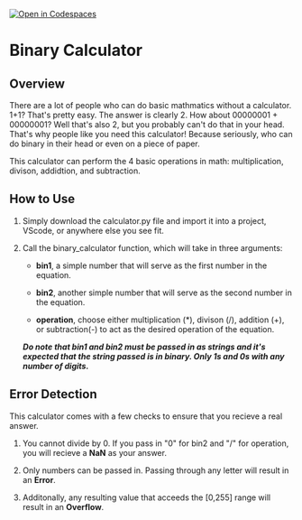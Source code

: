 [![Open in Codespaces](https://classroom.github.com/assets/launch-codespace-2972f46106e565e64193e422d61a12cf1da4916b45550586e14ef0a7c637dd04.svg)](https://classroom.github.com/open-in-codespaces?assignment_repo_id=17650609)
# Binary Calculator

## Overview

There are a lot of people who can do basic mathmatics without a calculator. 1+1? That's pretty easy. The answer is clearly 2. How about 00000001 + 00000001? Well that's also 2, but you probably can't do that in your head. That's why people like you need this calculator! Because seriously, who can do binary in their head or even on a piece of paper.

This calculator can perform the 4 basic operations in math: multiplication, divison, addidtion, and subtraction.

## How to Use

1. Simply download the calculator.py file and import it into a project, VScode, or anywhere else you see fit.
2. Call the binary_calculator function, which will take in three arguments:
    - __bin1__, a simple number that will serve as the first number in the equation.

    - __bin2__, another simple number that will serve as the second number in the equation.

    - __operation__, choose either multiplication (*), divison (/), addition (+), or subtraction(-) to act as the desired operation of the equation.
    
    __*Do note that bin1 and bin2 must be passed in as strings and it's expected that the string passed is in binary. Only 1s and 0s with any number of digits.*__

## Error Detection

This calculator comes with a few checks to ensure that you recieve a real answer.

1. You cannot divide by 0. If you pass in "0" for bin2 and "/" for operation, you will recieve a __NaN__ as your answer.

2. Only numbers can be passed in. Passing through any letter will result in an __Error__.

3. Additonally, any resulting value that acceeds the [0,255] range will result in an __Overflow__.

<!--

The following requirements must be met to receive full credit on this assignment. The calculator must handle binary arithmetic operations accurately while following proper error handling procedures and output formatting guidelines.

- Your solution must have a well-written and thorough README file. [done]
- The solution must be implemented as a function called `binary_calculator()` with three parameters: [done]
    - `bin1` - A string parameter representing the first binary number to be used in the calculation. Must contain only 0s and 1s.
    - `bin2` - A string parameter representing the second binary number to be used in the calculation. Must contain only 0s and 1s.
    - `operator` - A string containing one of the following arithmetic operators: `'+'`, `'-'`, `'*'`, or `'/'`
- Do not use Python's built-in `bin()` function. [done]
- Implement your own binary-to-decimal and decimal-to-binary conversion logic. [done]
- All binary inputs and outputs should be strings. [done]
- Handle division by zero by returning `"NaN"` [done]
- Handle decimal numbers by rounding down to the nearest whole number (flooring). [done]
- Return `"Error"` for invalid binary inputs (containing characters other than `0` and `1`) [done]
- Return `"Overflow"` for any operations that overflow (i.e. negative numbers, numbers greater than 8-bits). [done]
- Outputs must be returned as 8-bit numbers (padded with leading zeros if necessary). For example, the decimal number `5` should be returned as `"00000101"` . [done]

Your solution will be tested against various test cases including edge cases, invalid inputs, and all four arithmetic operations.

/ᐠ - ˕ -マᶻ 𝗓 𐰁

 -->